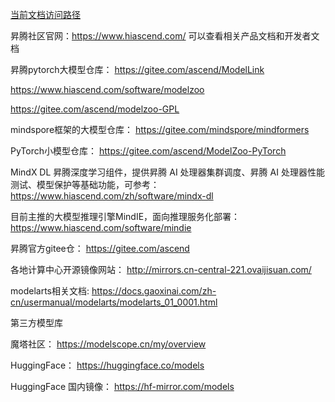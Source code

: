 [当前文档访问路径](https://ai-fae.readthedocs.io/zh-cn/latest/readme.html)

昇腾社区官网：https://www.hiascend.com/
可以查看相关产品文档和开发者文档

昇腾pytorch大模型仓库：
https://gitee.com/ascend/ModelLink

https://www.hiascend.com/software/modelzoo

https://gitee.com/ascend/modelzoo-GPL

mindspore框架的大模型仓库：
https://gitee.com/mindspore/mindformers
  
PyTorch小模型仓库：
https://gitee.com/ascend/ModelZoo-PyTorch

MindX DL 昇腾深度学习组件，提供昇腾 AI 处理器集群调度、昇腾 AI 处理器性能测试、模型保护等基础功能，可参考：
https://www.hiascend.com/zh/software/mindx-dl

目前主推的大模型推理引擎MindIE，面向推理服务化部署：
https://www.hiascend.com/software/mindie

昇腾官方gitee仓：
https://gitee.com/ascend

各地计算中心开源镜像网站：
http://mirrors.cn-central-221.ovaijisuan.com/

modelarts相关文档:
https://docs.gaoxinai.com/zh-cn/usermanual/modelarts/modelarts_01_0001.html

第三方模型库
 
魔塔社区：
https://modelscope.cn/my/overview

HuggingFace：
https://huggingface.co/models

HuggingFace 国内镜像：
https://hf-mirror.com/models